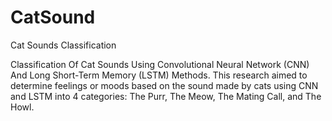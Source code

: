 # CatSound
Cat Sounds Classification

Classification Of Cat Sounds Using Convolutional Neural Network (CNN) And Long Short-Term Memory (LSTM) Methods. This research aimed to determine feelings or moods based on the sound made by cats using CNN and LSTM into 4 categories: The Purr, The Meow, The Mating Call, and The Howl.
